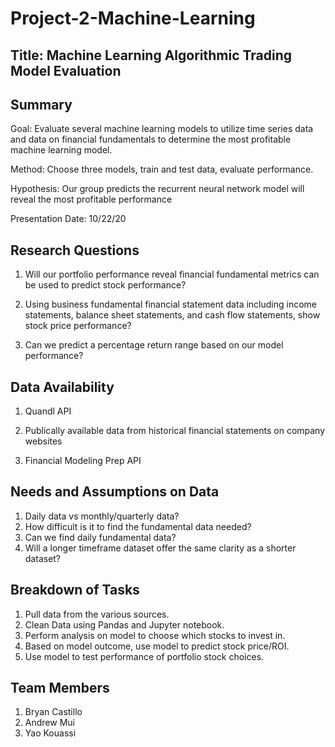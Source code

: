 # Project-2-Machine-Learning

## Title: Machine Learning Algorithmic Trading Model Evaluation

## Summary

Goal: Evaluate several machine learning models to utilize time series data and data on financial fundamentals to determine the most profitable machine learning model.

Method: Choose three models, train and test data, evaluate performance.

Hypothesis: Our group predicts the recurrent neural network model will reveal the most profitable performance

Presentation Date: 10/22/20

## Research Questions

1. Will our portfolio performance reveal financial fundamental metrics can be used to predict stock performance?

1. Using business fundamental financial statement data including income statements, balance sheet statements, and cash flow statements, show stock price performance?

1. Can we predict a percentage return range based on our model performance?

## Data Availability

1. Quandl API

2. Publically available data from historical financial statements on company websites

3. Financial Modeling Prep API

## Needs and Assumptions on Data

1. Daily data vs monthly/quarterly data?
1. How difficult is it to find the fundamental data needed?
1. Can we find daily fundamental data?
1. Will a longer timeframe dataset offer the same clarity as a shorter dataset?

## Breakdown of Tasks

1. Pull data from the various sources.
1. Clean Data using Pandas and Jupyter notebook.
1. Perform analysis on model to choose which stocks to invest in.
1. Based on model outcome, use model to predict stock price/ROI.
1. Use model to test performance of portfolio stock choices.

## Team Members

1. Bryan Castillo
1. Andrew Mui
1. Yao Kouassi
